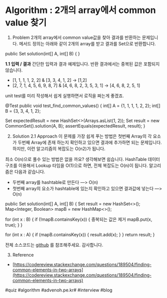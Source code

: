 # Algorithm : 2개의 array에서 common value 찾기
1. Problem
2개의 array에서 common value값을 찾아 결과를 반환하는 문제입니다. 메서드 정의는 아래와 같이 2개의 array를 받고 결과를 Set으로 반환합니다.

public Set<Integer> solution(int[] A, int[] B) {
}

**1.1 입력 / 결과** 
간단한 입력과 결과 예제입니다. 반환 결과에서는 중복된 값은 포함되지 않습니다.

* [1, 1, 1, 1, 2, 2] & [3, 3, 4, 1, 2] -> [1,2]
* [2, 7, 1, 4, 5, 6, 9, 8, 7] & [4, 6, 8, 2, 3, 5, 3, 1] -> [4, 6, 8, 2, 5, 1]

unit test를 미리 작성해서 쉽게 실행하면서 로직을 짜는게 좋겠죠.

@Test
public void test_find_common_values() {
int[] A = {1, 1, 1, 1, 2, 2};
int[] B = {3, 3, 4, 1, 2};

Set<Integer> expectedResult = new HashSet<>(Arrays.asList(1, 2));
Set<Integer> result = new CommonSet().solution(A, B);
assertEquals(expectedResult, result);
}

2. Solution
2.1 Approach
이 문제를 가장 쉽게 푸는 방법은 첫번째 Array의 각 요소가 두번째 Array에 존재 하는지 확인하고 있으면 결과에 추가하면 되는 문제입니다. 하지만, 이런 알고리즘의 복잡도는 O(n2)가 됩니다.

최소 O(n)으로 풀수 있는 방법은 없을 까요? 생각해보면 쉽습니다. HashTable 데이터 구조를 이용해서 Lookup 타임을 O(1)으로 하면, 전체 복잡도는 O(n)이 됩니다.
알고리즘은 다음과 같습니다.

* 두번째 array를 hashtable로 만든다 —> O(n)
* 첫번째 array의 요소가 hashtable에 있는지 확인하고 있으면 결과값에 넣는다 —> O(n)

public Set<Integer> solution(int[] A, int[] B) {
Set<Integer> result = new HashSet<>();
Map<Integer, Boolean> mapB = new HashMap<>();

for (int x : B) {
if (!mapB.containsKey(x)) { 중복되는 값은 제거
mapB.put(x, true);
}
}

for (int x : A) {
if (mapB.containsKey(x)) {
result.add(x);
}
}
return result;
}

전체 소스코드는 [github](https://github.com/kenshin579/tutorials-interview-questions/blob/master/src/main/java/com/google/CommonSet.java) 를 참조해주세요. 
감사합니다.

3. Reference

* [https://codereview.stackexchange.com/questions/189504/finding-common-elements-in-two-arrays](https://codereview.stackexchange.com/questions/189504/finding-common-elements-in-two-arrays)

#quiz #algorithm #advenoh.pe.kr# #interview #blog